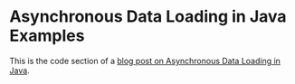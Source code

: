 # Asynchronous Data Loading in Java Examples

This is the code section of a [blog post on Asynchronous Data Loading in Java](ejf.io/dev_blog/async_java_compare/).
